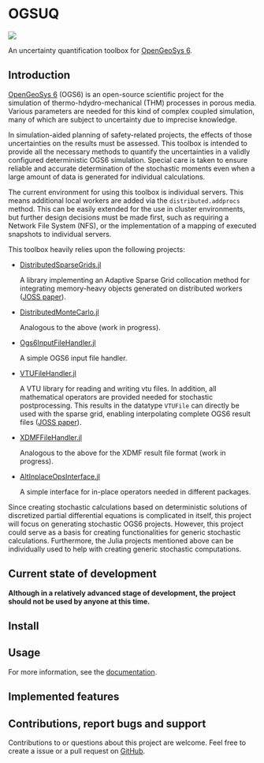 # OGSUQ

[![][docs-dev-img]][docs-dev-url]

An uncertainty quantification toolbox for [OpenGeoSys 6](https://www.opengeosys.org/).

## Introduction

[OpenGeoSys 6](https://www.opengeosys.org/) (OGS6) is an open-source scientific project for the simulation of thermo-hdydro-mechanical (THM) processes in porous media. Various parameters are needed for this kind of complex coupled simulation, many of which are subject to uncertainty due to imprecise knowledge.

In simulation-aided planning of safety-related projects, the effects of those uncertainties on the results must be assessed. 
This toolbox is intended to provide all the necessary methods to quantify the uncertainties in a validly configured deterministic OGS6 simulation. 
Special care is taken to ensure reliable and accurate determination of the stochastic moments even when a large amount of data is generated for individual calculations.

The current environment for using this toolbox is individual servers. This means additional local workers are added via the `distributed.addprocs` method. This can be easily extended for the use in cluster environments, but further design decisions must be made first, such as requiring a Network File System (NFS), or the implementation of a mapping of executed snapshots to individual servers.

This toolbox heavily relies upon the following projects:

- [DistributedSparseGrids.jl](https://github.com/baxmittens/DistributedSparseGrids.jl) 
	
	A library implementing an Adaptive Sparse Grid collocation method for integrating memory-heavy objects generated on distributed workers ([JOSS paper](https://joss.theoj.org/papers/10.21105/joss.05003)).

- [DistributedMonteCarlo.jl](https://github.com/baxmittens/DistributedMonteCarlo.jl)

	Analogous to the above (work in progress).

- [Ogs6InputFileHandler.jl](https://github.com/baxmittens/Ogs6InputFileHandler.jl)

	A simple OGS6 input file handler.

- [VTUFileHandler.jl](https://github.com/baxmittens/VTUFileHandler.jl)

	A VTU library for reading and writing vtu files. In addition, all mathematical operators are provided needed for stochastic postprocessing. This results in the datatype `VTUFile` can directly be used with the sparse grid, enabling interpolating complete OGS6 result files ([JOSS paper](https://joss.theoj.org/papers/10.21105/joss.04300)).

- [XDMFFileHandler.jl](https://github.com/baxmittens/XDMFFileHandler.jl)

	Analogous to the above for the XDMF result file format (work in progress).

- [AltInplaceOpsInterface.jl](https://github.com/baxmittens/AltInplaceOpsInterface.jl)

	A simple interface for in-place operators needed in different packages.

Since creating stochastic calculations based on deterministic solutions of discretized partial differential equations is complicated in itself, this project will focus on generating stochastic OGS6 projects.
However, this project could serve as a basis for creating functionalities for generic stochastic calculations. Furthermore, the Julia projects mentioned above can be individually used to help with creating generic stochastic computations.

## Current state of development

**Although in a relatively advanced stage of development, the project should not be used by anyone at this time.**

## Install

## Usage

For more information, see the [documentation](docs-dev-url).

## Implemented features

## Contributions, report bugs and support

Contributions to or questions about this project are welcome. Feel free to create a issue or a pull request on [GitHub](https://github.com/baxmittens/OGSUQ.jl).


[docs-dev-img]: https://img.shields.io/badge/docs-dev-blue.svg
[docs-dev-url]: https://baxmittens.github.io/OGSUQ.jl/dev/